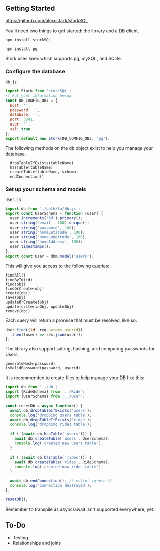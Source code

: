 ## Getting Started ##
https://github.com/alexcstark/storkSQL

You'll need two things to get started: the library and a DB client.

`npm install storkSQL`

`npm install pg`

Stork uses knex which supports pg, mySQL, and SQlite.

### Configure the database ###

`db.js`
```javascript
import Stork from 'storkSQL';
// Put your information below
const DB_CONFIG_OBJ = {
  host: '',
  password: '',
  database: '',
  port: 3241,
  user: '',
  ssl: true
};
export default new Stork(DB_CONFIG_OBJ, 'pg');
```

The following methods on the db object exist to help you manage your database.
```
  dropTableIfExists(tableName)
  hasTable(tableName)
  createTable(tableName, schema)
  endConnection()
```

### Set up your schema and models ###
`User.js`
```javascript
import db from './path/to/db.js';
export const UserSchema = function (user) {
  user.increments('id').primary();
  user.string('email', 100).unique();
  user.string('password', 100);
  user.string('homeLatitude', 100);
  user.string('homeLongitude', 100);
  user.string('homeAddress', 100);
  user.timestamps();
};
export const User = dbm.model('users');
```

This will give you access to the following queries:
```
findAll()
findById(id)
find(obj)
findOrCreate(obj)
create(obj)
save(obj)
updateOrCreate(obj)
update(criteriaObj, updateObj)
remove(obj)
```

Each query will return a promise that must be resolved, like so:
```javascript
User.find({id: req.params.userid})
  .then((user) => res.json(user));
};
```

The library also support salting, hashing, and comparing passwords for Users
```
generateHash(password)
isValidPassword(password, userid)
```

It is recommended to create files to help manage your DB like this:
```javascript
import db from '../db';
import {RideSchema} from '../Ride';
import {UserSchema} from '../User';

const resetDb = async function() {
  await db.dropTableIfExists('users');
  console.log('dropping users table');
  await db.dropTableIfExists('rides');
  console.log('dropping rides table');

  if (!(await db.hasTable('users'))) {
    await db.createTable('users', UserSchema);
    console.log('created new users table');
  }

  if (!(await db.hasTable('rides'))) {
    await db.createTable('rides', RideSchema);
    console.log('created new rides table');
  }

  await db.endConnection(); /* eslint-ignore */
  console.log('connection destroyed');
};

resetDb();


```

Remember to transpile as async/await isn't supported everywhere, yet.


## To-Do ##
* Testing
* Relationships and joins
